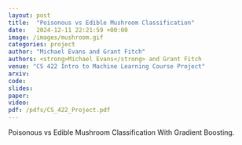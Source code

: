 ```yaml
---
layout: post
title:  "Poisonous vs Edible Mushroom Classification"
date:   2024-12-11 22:21:59 +00:00
image: /images/mushroom.gif
categories: project
author: "Michael Evans and Grant Fitch"
authors: <strong>Michael Evans</strong> and Grant Fitch
venue: "CS 422 Intro to Machine Learning Course Project"
arxiv:
code:
slides:
paper:
video:
pdf: /pdfs/CS_422_Project.pdf
---
```

Poisonous vs Edible Mushroom Classification With Gradient Boosting.
